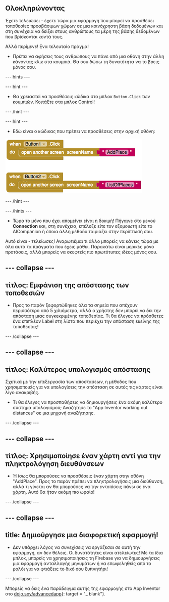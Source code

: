 ## Ολοκληρώνοντας

Έχετε τελειώσει - έχετε τώρα μια εφαρμογή που μπορεί να προσθέσει τοποθεσίες προσβάσιμων χώρων σε μια κοινόχρηστη βάση δεδομένων και στη συνέχεια να δείξει στους ανθρώπους τα μέρη της βάσης δεδομένων που βρίσκονται κοντά τους.

Αλλά περίμενε! Ενα τελευταίο πράγμα!

+ Πρέπει να αφήσεις τους ανθρώπους να πάνε από μια οθόνη στην άλλη κάνοντας κλικ στα κουμπιά. Θα σου δώσω τη δυνατότητα να το βρεις μόνος σου.

--- hints ---

--- hint ---

+ Θα χρειαστεί να προσθέσεις κώδικα στο μπλοκ `Button.Click` των κουμπιών. Κοιτάξτε στα μπλοκ Control!

--- /hint ---

--- hint ---

+ Εδώ είναι ο κώδικας που πρέπει να προσθέσεις στην αρχική οθόνη:

![](images/navigationCode.png)

--- /hint ---

--- /hints ---

+ Τώρα το μόνο που έχει απομείνει είναι η δοκιμή! Πήγαινε στο μενού **Connection** και, στη συνέχεια, επέλεξε είτε τον εξομοιωτή είτε το AICompanion ή όποια άλλη μέθοδο ταιριάζει στην περίπτωσή σου.

Αυτό είναι - τελείωσες! Αναρωτιέμαι τι άλλο μπορείς να κάνεις τώρα με όλα αυτά τα πράγματα που έχεις μάθει. Παρακάτω είναι μερικές μόνο προτάσεις, αλλά μπορείς να σκεφτείς πιο πρωτότυπες ιδέες μόνος σου.

--- collapse ---
---
τίτλος: Εμφάνιση της απόστασης των τοποθεσιών
---

+ Προς το παρόν ξεφορτώθηκες όλα τα σημεία που απέχουν περισσότερο από 5 χιλιόμετρα, αλλά ο χρήστης δεν μπορεί να δει την απόσταση μιας συγκεκριμένης τοποθεσίας. Τι θα έλεγες να πρόσθετες ένα επιπλέον Label στη λίστα που περιέχει την απόσταση εκείνης της τοποθεσίας!

--- /collapse ---

--- collapse ---
---
τίτλος: Καλύτερος υπολογισμός απόστασης
---

Σχετικά με την επεξεργασία των αποστάσεων, η μέθοδος που χρησιμοποιείς για να υπολογίσεις την απόσταση σε αυτές τις κάρτες είναι λίγο ανακριβής.

+ Τι θα έλεγες να προσπαθήσεις να δημιουργήσεις ένα ακόμη καλύτερο σύστημα υπολογισμού; Αναζήτησε το "App Inventor working out distances" σε μια μηχανή αναζήτησης.

--- /collapse ---

--- collapse ---
---
τίτλος: Χρησιμοποίησε έναν χάρτη αντί για την πληκτρολόγηση διευθύνσεων
---

+ Ή ίσως θα μπορούσες να προσθέσεις έναν χάρτη στην οθόνη "AddPlace". Προς το παρόν πρέπει να πληκτρολογήσεις μια διεύθυνση, αλλά τι γίνεται αν θα μπορούσες να την εντοπίσεις πάνω σε ένα χάρτη. Αυτό θα ήταν ακόμη πιο ωραίο!

--- /collapse ---

--- collapse ---
---
title: Δημιούργησε μια διαφορετική εφαρμογή!
---

+ Δεν υπάρχει λόγος να συνεχίσεις να εργάζεσαι σε αυτή την εφαρμογή, αν δεν θέλεις. Οι δυνατότητες είναι ατελείωτες! Με τα ίδια μπλοκ, μπορείς να χρησιμοποιήσεις τη Firebase για να δημιουργήσεις μια εφαρμογή ανταλλαγής μηνυμάτων ή να επωφεληθείς από το ρολόι για να φτιάξεις το δικό σου ξυπνητήρι!

--- /collapse ---

Μπορείς να δεις ένα παράδειγμα αυτής της εφαρμογής στο App Inventor στο [dojo.soy/advancedapp](http://dojo.soy/advancedapp){: target = "_ blank"}.
